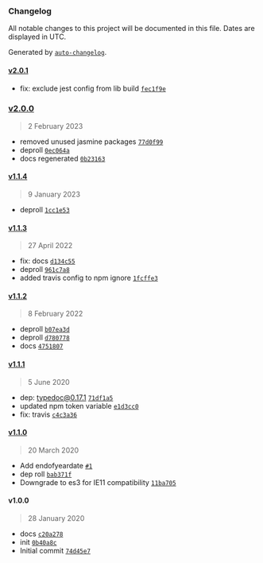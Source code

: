 ### Changelog

All notable changes to this project will be documented in this file. Dates are displayed in UTC.

Generated by [`auto-changelog`](https://github.com/CookPete/auto-changelog).

#### [v2.0.1](https://github.com/totalpave/dates/compare/v2.0.0...v2.0.1)

- fix: exclude jest config from lib build [`fec1f9e`](https://github.com/totalpave/dates/commit/fec1f9ef6401cfe25dba3363994175ff1581a796)

### [v2.0.0](https://github.com/totalpave/dates/compare/v1.1.4...v2.0.0)

> 2 February 2023

- removed unused jasmine packages [`77d0f99`](https://github.com/totalpave/dates/commit/77d0f99f41bbe7672c2c4afaa7c3a3a2148e722c)
- deproll [`0ec064a`](https://github.com/totalpave/dates/commit/0ec064a52cf78f2146b2af60d26e543922c2dcc6)
- docs regenerated [`0b23163`](https://github.com/totalpave/dates/commit/0b23163de6a66623ace236729dfcb0c0d6507dff)

#### [v1.1.4](https://github.com/totalpave/dates/compare/v1.1.3...v1.1.4)

> 9 January 2023

- deproll [`1cc1e53`](https://github.com/totalpave/dates/commit/1cc1e536211d2f16f734c94523fb090b2f075249)

#### [v1.1.3](https://github.com/totalpave/dates/compare/v1.1.2...v1.1.3)

> 27 April 2022

- fix: docs [`d134c55`](https://github.com/totalpave/dates/commit/d134c5526ed0cb65be50722e7cac2f871195b580)
- deproll [`961c7a8`](https://github.com/totalpave/dates/commit/961c7a86624f0696c179f978e53eef49cd06f3fa)
- added travis config to npm ignore [`1fcffe3`](https://github.com/totalpave/dates/commit/1fcffe3b29d11c854c425e66f2bccb876cfb31f8)

#### [v1.1.2](https://github.com/totalpave/dates/compare/v1.1.1...v1.1.2)

> 8 February 2022

- deproll [`b07ea3d`](https://github.com/totalpave/dates/commit/b07ea3d833e77f75b5cfae700cade7a594017ef5)
- deproll [`d780778`](https://github.com/totalpave/dates/commit/d780778e623e66d5f34c468c3ca2e94d9dc53028)
- docs [`4751807`](https://github.com/totalpave/dates/commit/47518077c30f181310bc8a7bf738ce5dddb660f7)

#### [v1.1.1](https://github.com/totalpave/dates/compare/v1.1.0...v1.1.1)

> 5 June 2020

- dep: typedoc@0.17.1 [`71df1a5`](https://github.com/totalpave/dates/commit/71df1a5db379a1190105a5f0870acdd90749af45)
- updated npm token variable [`e1d3cc0`](https://github.com/totalpave/dates/commit/e1d3cc06f8a1bc9478ea8bafed489e49f254aaf0)
- fix: travis [`c4c3a36`](https://github.com/totalpave/dates/commit/c4c3a363885988eda76d207598ce487602f6d0e3)

#### [v1.1.0](https://github.com/totalpave/dates/compare/v1.0.0...v1.1.0)

> 20 March 2020

- Add endofyeardate [`#1`](https://github.com/totalpave/dates/pull/1)
- dep roll [`bab371f`](https://github.com/totalpave/dates/commit/bab371f77294c59c98ecb6d90cdf8607d6d11457)
- Downgrade to es3 for IE11 compatibility [`11ba705`](https://github.com/totalpave/dates/commit/11ba705f5f3a312147591a8fbd0fda075b6a194d)

#### v1.0.0

> 28 January 2020

- docs [`c20a278`](https://github.com/totalpave/dates/commit/c20a2788a4622c1c3175bf192f3594474133a2b1)
- init [`0b40a8c`](https://github.com/totalpave/dates/commit/0b40a8ca94556665e646ec1d377b9ba8a330ee95)
- Initial commit [`74d45e7`](https://github.com/totalpave/dates/commit/74d45e7636a46c5a9af18ff4988ea419e0330987)
